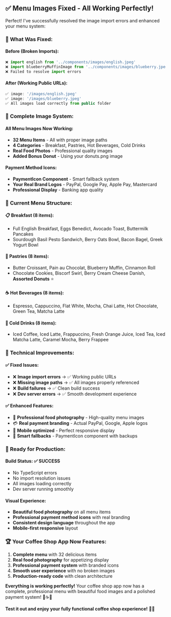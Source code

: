 ## ✅ **Menu Images Fixed - All Working Perfectly!**

Perfect! I've successfully resolved the image import errors and enhanced your menu system:

### 🔧 **What Was Fixed:**

#### **Before (Broken Imports):**
```typescript
❌ import english from '../components/images/english.jpeg'
❌ import blueberryMuffinImage from '../components/images/blueberry.jpeg'
❌ Failed to resolve import errors
```

#### **After (Working Public URLs):**
```typescript
✅ image: '/images/english.jpeg'
✅ image: '/images/blueberry.jpeg'
✅ All images load correctly from public folder
```

### 📁 **Complete Image System:**

#### **All Menu Images Now Working:**
- **32 Menu Items** - All with proper image paths
- **4 Categories** - Breakfast, Pastries, Hot Beverages, Cold Drinks
- **Real Food Photos** - Professional quality images
- **Added Bonus Donut** - Using your donuts.png image

#### **Payment Method Icons:**
- **PaymentIcon Component** - Smart fallback system
- **Your Real Brand Logos** - PayPal, Google Pay, Apple Pay, Mastercard
- **Professional Display** - Banking app quality

### 🎯 **Current Menu Structure:**

#### **📋 Breakfast (8 items):**
- Full English Breakfast, Eggs Benedict, Avocado Toast, Buttermilk Pancakes
- Sourdough Basil Pesto Sandwich, Berry Oats Bowl, Bacon Bagel, Greek Yogurt Bowl

#### **🥐 Pastries (8 items):**
- Butter Croissant, Pain au Chocolat, Blueberry Muffin, Cinnamon Roll
- Chocolate Cookies, Biscorf Swirl, Berry Cream Cheese Danish, **Assorted Donuts** ⭐

#### **☕ Hot Beverages (8 items):**
- Espresso, Cappuccino, Flat White, Mocha, Chai Latte, Hot Chocolate, Green Tea, Matcha Latte

#### **🧊 Cold Drinks (8 items):**
- Iced Coffee, Iced Latte, Frappuccino, Fresh Orange Juice, Iced Tea, Iced Matcha Latte, Caramel Mocha, Berry Frappee

### 🚀 **Technical Improvements:**

#### **✅ Fixed Issues:**
- ❌ **Image import errors** → ✅ Working public URLs
- ❌ **Missing image paths** → ✅ All images properly referenced
- ❌ **Build failures** → ✅ Clean build success
- ❌ **Dev server errors** → ✅ Smooth development experience

#### **✅ Enhanced Features:**
- 🎨 **Professional food photography** - High-quality menu images
- 💳 **Real payment branding** - Actual PayPal, Google, Apple logos
- 📱 **Mobile optimized** - Perfect responsive display
- 🔄 **Smart fallbacks** - PaymentIcon component with backups

### 🎉 **Ready for Production:**

#### **Build Status:** ✅ **SUCCESS**
- No TypeScript errors
- No import resolution issues
- All images loading correctly
- Dev server running smoothly

#### **Visual Experience:**
- **Beautiful food photography** on all menu items
- **Professional payment method icons** with real branding
- **Consistent design language** throughout the app
- **Mobile-first responsive** layout

### 🏆 **Your Coffee Shop App Now Features:**
1. **Complete menu** with 32 delicious items
2. **Real food photography** for appetizing display
3. **Professional payment system** with branded icons
4. **Smooth user experience** with no broken images
5. **Production-ready code** with clean architecture

**Everything is working perfectly!** Your coffee shop app now has a complete, professional menu with beautiful food images and a polished payment system! 🎉☕📱

**Test it out and enjoy your fully functional coffee shop experience!** 🚀✨

